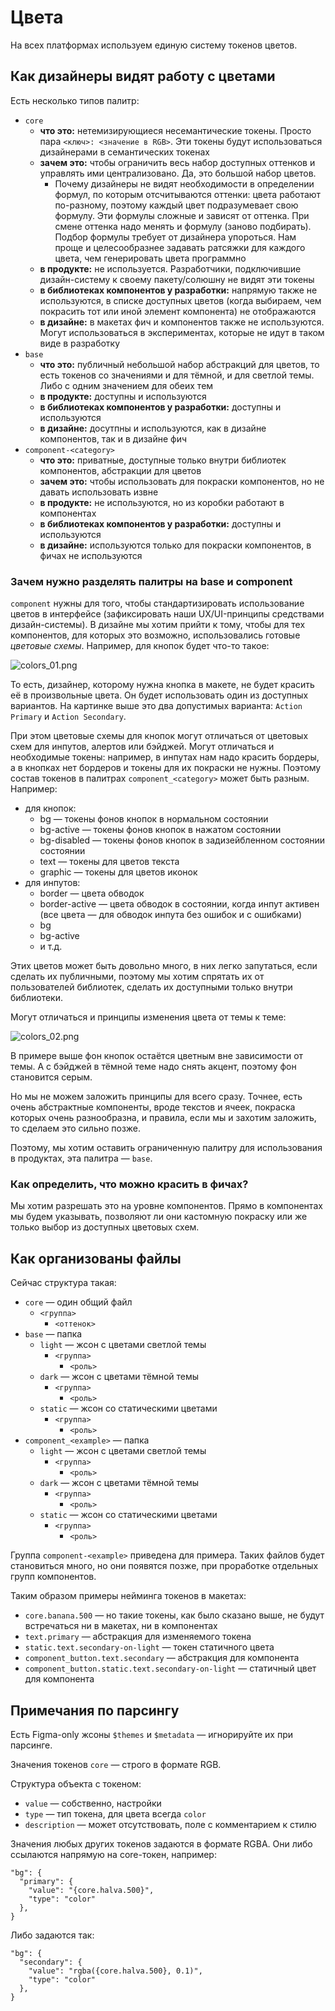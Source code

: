 # Цвета

На всех платформах используем единую систему токенов цветов.

## Как дизайнеры видят работу с цветами

Есть несколько типов палитр:
- `core`
  - **что это:** нетемизирующиеся несемантические токены. Просто пара `<ключ>: <значение в RGB>`. 
    Эти токены будут использоваться дизайнерами в семантических токенах
  - **зачем это:** чтобы ограничить весь набор доступных оттенков и управлять ими централизовано.
    Да, это большой набор цветов.
    - Почему дизайнеры не видят необходимости в определении формул, 
      по которым отсчитываются оттенки: цвета работают по-разному, поэтому каждый цвет 
      подразумевает свою формулу. Эти формулы сложные и зависят от оттенка. При смене оттенка надо 
      менять и формулу (заново подбирать). Подбор формулы требует от дизайнера упороться. Нам 
      проще и целесообразнее задавать ратсяжки для каждого цвета, чем генерировать цвета программно 
  - **в продукте:** не используется. Разработчики, подключившие дизайн-систему к своему 
    пакету/солюшну не видят эти токены
  - **в библиотеках компонентов у разработки:** напрямую также не используются, в списке доступных цветов (когда 
    выбираем, чем покрасить тот или иной элемент компонента) не отображаются
  - **в дизайне:** в макетах фич и компонентов также не используются. Могут использоваться в 
    экспериментах, которые не идут в таком виде в разработку
- `base`
  - **что это:** публичный небольшой набор абстракций для цветов, то есть токенов со значениями и 
    для 
    тёмной, и для 
    светлой темы. Либо с одним значением для обеих тем
  - **в продукте:** доступны и используются
  - **в библиотеках компонентов у разработки:** доступны и используются
  - **в дизайне:** досутпны и используются, как в дизайне компонентов, так и в дизайне фич
- `component-<category>`
  - **что это:** приватные, доступные только внутри библиотек компонентов, абстракции для цветов
  - **зачем это:** чтобы использовать для покраски компонентов, но не давать использовать извне
  - **в продукте:** не используются, но из коробки работают в компонентах
  - **в библиотеках компонентов у разработки:** доступны и используются
  - **в дизайне:** используются только для покраски компонентов, в фичах не используются

### Зачем нужно разделять палитры на base и component

`component` нужны для того, чтобы стандартизировать использование цветов в интерфейсе 
(зафиксировать 
наши UX/UI-принципы средствами дизайн-системы). В дизайне мы хотим прийти к тому, чтобы для тех 
компонентов, для которых это возможно, использовались готовые _цветовые схемы_. Например, для 
кнопок будет что-то такое:

![colors_01.png](../../demo/colors_01.png)

То есть, дизайнер, которому нужна кнопка в макете, не будет красить её в произвольные цвета. Он 
будет использовать один из доступных вариантов. На картинке выше это два допустимых варианта: 
`Action Primary` и `Action Secondary`.

При этом цветовые схемы для кнопок могут отличаться от цветовых схем для инпутов, алертов или 
бэйджей. Могут отличаться и необходимые токены: например, в инпутах нам надо красить бордеры, а 
в кнопках нет бордеров и токены для их покраски не нужны. Поэтому состав токенов в палитрах 
`component_<category>` может быть разным. Например:
- для кнопок:
  - bg — токены фонов кнопок в нормальном состоянии
  - bg-active — токены фонов кнопок в нажатом состоянии
  - bg-disabled — токены фонов кнопок в задизейбленном состоянии состоянии
  - text — токены для цветов текста
  - graphic — токены для цветов иконок
- для инпутов:
  - border — цвета обводок
  - border-active — цвета обводок в состоянии, когда инпут активен (все цвета — для обводок 
    инпута без ошибок и с ошибками)
  - bg
  - bg-active
  - и т.д.

Этих цветов может быть довольно много, в них легко запутаться, если сделать их публичными, 
поэтому мы хотим спрятать их от пользователей библиотек, сделать их доступными только внутри 
библиотеки.

Могут отличаться и принципы изменения цвета от темы к теме:

![colors_02.png](../../demo/colors_02.png)

В примере выше фон кнопок остаётся цветным вне зависимости от темы. А с бэйджей в тёмной теме 
надо снять акцент, поэтому фон становится серым.

Но мы не можем заложить принципы для всего сразу. Точнее, есть очень абстрактные компоненты, 
вроде текстов и ячеек, покраска которых очень разнообразна, и правила, если мы и захотим 
заложить, то сделаем это сильно позже.

Поэтому, мы хотим оставить ограниченную палитру для использования в продуктах, эта палитра 
— `base`.

### Как определить, что можно красить в фичах?

Мы хотим разрешать это на уровне компонентов. Прямо в компонентах мы будем указывать, 
позволяют ли они кастомную покраску или же только выбор из доступных цветовых схем. 

## Как организованы файлы

Сейчас структура такая:
- `core` — один общий файл
  - `<группа>`
    - `<оттенок>`
- `base` — папка
  - `light` — жсон с цветами светлой темы
    - `<группа>`
      - `<роль>`
  - `dark` — жсон с цветами тёмной темы
    - `<группа>`
      - `<роль>`
  - `static` — жсон со статическими цветами
    - `<группа>`
      - `<роль>`
- `component_<example>` — папка
  - `light` — жсон с цветами светлой темы
    - `<группа>`
      - `<роль>`
  - `dark` — жсон с цветами тёмной темы
    - `<группа>`
      - `<роль>`
  - `static` — жсон со статическими цветами
    - `<группа>`
      - `<роль>`

Группа `component-<example>` приведена для примера. Таких файлов будет становиться много, но они
появятся позже, при проработке отдельных групп компонентов.

Таким образом примеры нейминга токенов в макетах:
- `core.banana.500` — но такие токены, как было сказано выше, не будут встречаться ни в макетах, 
  ни в компонентах
- `text.primary` — абстракция для изменяемого токена
- `static.text.secondary-on-light` — токен статичного цвета
- `component_button.text.secondary` — абстракция для компонента
- `component_button.static.text.secondary-on-light` — статичный цвет для компонента

## Примечания по парсингу 

Есть Figma-only жсоны `$themes` и `$metadata` — игнорируйте их при парсинге.

Значения токенов `core` — строго в формате RGB.

Структура объекта с токеном:
- `value` — собственно, настройки
- `type` — тип токена, для цвета всегда `color`
- `description` — может отсутствовать, поле с комментарием к стилю

Значения любых других токенов задаются в формате RGBA. Они либо ссылаются напрямую на core-токен, 
например:
```
"bg": {
  "primary": {
    "value": "{core.halva.500}",
    "type": "color"
  },
}
```

Либо задаются так:
```
"bg": {
  "secondary": {
    "value": "rgba({core.halva.500}, 0.1)",
    "type": "color"
  },
}
```